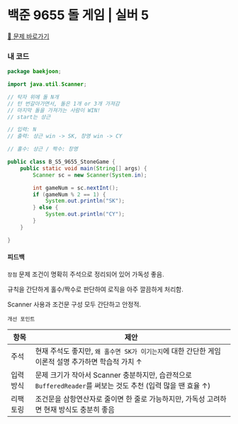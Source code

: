 # 백준 9655 돌 게임 | 실버 5

[🍋 문제 바로가기](https://www.acmicpc.net/problem/9655)

### 내 코드
```java
package baekjoon;

import java.util.Scanner;

// 탁자 위에 돌 N개
// 턴 번갈아가면서, 돌은 1개 or 3개 가져감
// 마지막 돌을 가져가는 사람이 WIN!
// start는 상근

// 입력: N
// 출력: 상근 win -> SK, 창영 win -> CY

// 홀수: 상근 / 짝수: 창영

public class B_S5_9655_StoneGame {
	public static void main(String[] args) {
		Scanner sc = new Scanner(System.in);

		int gameNum = sc.nextInt();
		if (gameNum % 2 == 1) {
			System.out.println("SK");
		} else {
			System.out.println("CY");
		}
	}

}

```

#### 피드백
`장점`
문제 조건이 명확히 주석으로 정리되어 있어 가독성 좋음.

규칙을 간단하게 홀수/짝수로 판단하여 로직을 아주 깔끔하게 처리함.

Scanner 사용과 조건문 구성 모두 간단하고 안정적.

`개선 포인트`

| 항목    | 제안                                                                         |
| ----- | -------------------------------------------------------------------------- |
| 주석    | 현재 주석도 좋지만, `왜 홀수면 SK가 이기는지`에 대한 간단한 게임 이론적 설명 추가하면 학습적 가치 ↑               |
| 입력 방식 | 문제 크기가 작아서 Scanner 충분하지만, 습관적으로 `BufferedReader`를 써보는 것도 추천 (입력 많을 땐 효율 ↑) |
| 리팩토링  | 조건문을 삼항연산자로 줄이면 한 줄로 가능하지만, 가독성 고려하면 현재 방식도 충분히 좋음                         |

